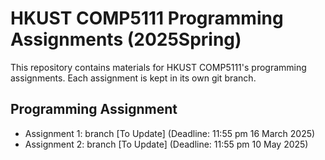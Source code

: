 # HKUST COMP5111 Programming Assignments (2025Spring)

This repository contains materials for HKUST COMP5111's programming assignments. Each assignment is kept in its own git branch.

## Programming Assignment

- Assignment 1: branch [To Update] (Deadline: 11:55 pm 16 March 2025)
- Assignment 2: branch [To Update] (Deadline: 11:55 pm 10 May 2025)
